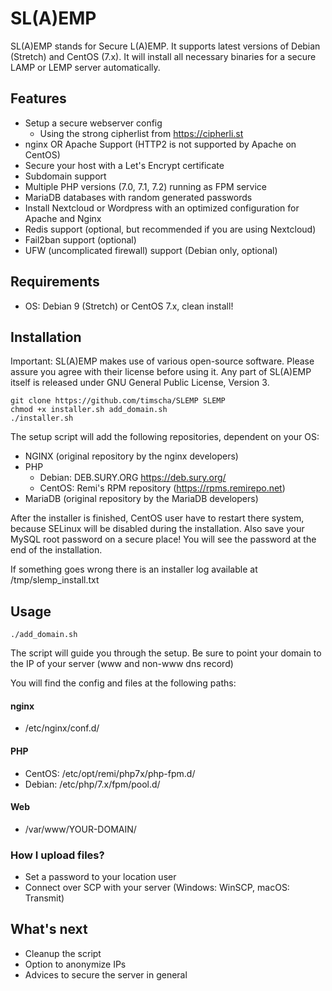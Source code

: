 # SL(A)EMP

SL(A)EMP stands for Secure L(A)EMP.
It supports latest versions of Debian (Stretch) and CentOS (7.x).
It will install all necessary binaries for a secure LAMP or LEMP server automatically.

## Features

- Setup a secure webserver config
  - Using the strong cipherlist from https://cipherli.st
- nginx OR Apache Support (HTTP2 is not supported by Apache on CentOS)
- Secure your host with a Let's Encrypt certificate
- Subdomain support
- Multiple PHP versions (7.0, 7.1, 7.2) running as FPM service
- MariaDB databases with random generated passwords
- Install Nextcloud or Wordpress with an optimized configuration for Apache and Nginx
- Redis support (optional, but recommended if you are using Nextcloud)
- Fail2ban support (optional)
- UFW (uncomplicated firewall) support (Debian only, optional)

## Requirements

- OS: Debian 9 (Stretch) or CentOS 7.x, clean install!

## Installation
Important: SL(A)EMP makes use of various open-source software.
Please assure you agree with their license before using it. Any part of SL(A)EMP itself is released under GNU General Public License, Version 3.

```
git clone https://github.com/timscha/SLEMP SLEMP
chmod +x installer.sh add_domain.sh
./installer.sh
```
The setup script will add the following repositories, dependent on your OS:

- NGINX (original repository by the nginx developers)
- PHP
  - Debian: DEB.SURY.ORG https://deb.sury.org/
  - CentOS: Remi's RPM repository (https://rpms.remirepo.net)
- MariaDB (original repository by the MariaDB developers)

After the installer is finished, CentOS user have to restart there system, because SELinux will be disabled during the installation.
Also save your MySQL root password on a secure place! You will see the password at the end of the installation.

If something goes wrong there is an installer log available at /tmp/slemp_install.txt

## Usage
```
./add_domain.sh
```

The script will guide you through the setup.
Be sure to point your domain to the IP of your server (www and non-www dns record)

You will find the config and files at the following paths:

#### nginx
- /etc/nginx/conf.d/

#### PHP
- CentOS: /etc/opt/remi/php7x/php-fpm.d/
- Debian: /etc/php/7.x/fpm/pool.d/

#### Web
- /var/www/YOUR-DOMAIN/

### How I upload files?

- Set a password to your location user
- Connect over SCP with your server (Windows: WinSCP, macOS: Transmit)

## What's next
- Cleanup the script
- Option to anonymize IPs
- Advices to secure the server in general
